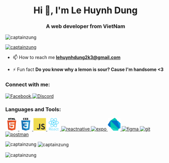 <h1 align="center">Hi 👋, I'm Le Huynh Dung</h1>
<h3 align="center">A web developer from VietNam</h3>

<p align="left"> 
  <img src="https://komarev.com/ghpvc/?username=captainzung&label=Profile%20views&color=0e75b6&style=flat" alt="captainzung" /> 
</p>

<p align="left"> 
  <a href="https://github.com/ryo-ma/github-profile-trophy">
    <img src="https://github-profile-trophy.vercel.app/?username=captainzung" alt="captainzung" />
  </a> 
</p>

- 📫 How to reach me **lehuynhdung2k3@gmail.com**

- ⚡ Fun fact **Do you know why a lemon is sour? Cause I'm handsome <3**

<h3 align="left">Connect with me:</h3>
<p align="left">
  <a href="https://www.facebook.com/le.h.dung.503/" target="blank">
    <img align="center" src="https://raw.githubusercontent.com/rahuldkjain/github-profile-readme-generator/master/src/images/icons/Social/facebook.svg" alt="Facebook" height="30" width="40" />
  </a>
  <a href="https://discord.gg/.captaindun" target="blank">
    <img align="center" src="https://raw.githubusercontent.com/rahuldkjain/github-profile-readme-generator/master/src/images/icons/Social/discord.svg" alt="Discord" height="30" width="40" />
  </a>
</p>

<h3 align="left">Languages and Tools:</h3>
<p align="left">
  <a href="https://www.w3.org/html/" target="_blank" rel="noreferrer">
    <img src="https://raw.githubusercontent.com/devicons/devicon/master/icons/html5/html5-original-wordmark.svg" alt="html5" width="40" height="40" />
  </a>
  <a href="https://www.w3schools.com/css/" target="_blank" rel="noreferrer">
    <img src="https://raw.githubusercontent.com/devicons/devicon/master/icons/css3/css3-original-wordmark.svg" alt="css3" width="40" height="40" />
  </a>
  <a href="https://developer.mozilla.org/en-US/docs/Web/JavaScript" target="_blank" rel="noreferrer">
    <img src="https://raw.githubusercontent.com/devicons/devicon/master/icons/javascript/javascript-original.svg" alt="javascript" width="40" height="40" />
  </a>
  <a href="https://reactjs.org/" target="_blank" rel="noreferrer">
    <img src="https://raw.githubusercontent.com/devicons/devicon/master/icons/react/react-original-wordmark.svg" alt="react" width="40" height="40" />
  </a>
  <a href="https://reactnative.dev/" target="_blank" rel="noreferrer">
    <img src="https://reactnative.dev/img/header_logo.svg" alt="reactnative" width="40" height="40" />
  </a>
  <a href="https://expo.dev/" target="_blank" rel="noreferrer">
    <img src="https://seeklogo.com/images/E/expo-go-app-logo-BBBEBD6D85-seeklogo.com.png" alt="expo" width="40" height="40" />
  </a>
  <a href="https://dart.dev/" target="_blank" rel="noreferrer">
    <img src="https://raw.githubusercontent.com/devicons/devicon/master/icons/dart/dart-original.svg" alt="dart" width="40" height="40" />
  </a>
  <a href="https://www.figma.com/" target="_blank" rel="noreferrer">
    <img src="https://www.vectorlogo.zone/logos/figma/figma-icon.svg" alt="figma" width="40" height="40" />
  </a>
  <a href="https://git-scm.com/" target="_blank" rel="noreferrer">
    <img src="https://www.vectorlogo.zone/logos/git-scm/git-scm-icon.svg" alt="git" width="40" height="40" />
  </a>
  <a href="https://postman.com" target="_blank" rel="noreferrer">
    <img src="https://www.vectorlogo.zone/logos/getpostman/getpostman-icon.svg" alt="postman" width="40" height="40" />
  </a>
</p>

<p><img align="left" src="https://github-readme-stats.vercel.app/api/top-langs?username=captainzung&show_icons=true&locale=en&layout=compact" alt="captainzung" /></p>

<p>&nbsp;<img align="center" src="https://github-readme-stats.vercel.app/api?username=captainzung&show_icons=true&locale=en" alt="captainzung" /></p>

<p><img align="center" src="https://github-readme-streak-stats.herokuapp.com/?user=captainzung&" alt="captainzung" /></p>
